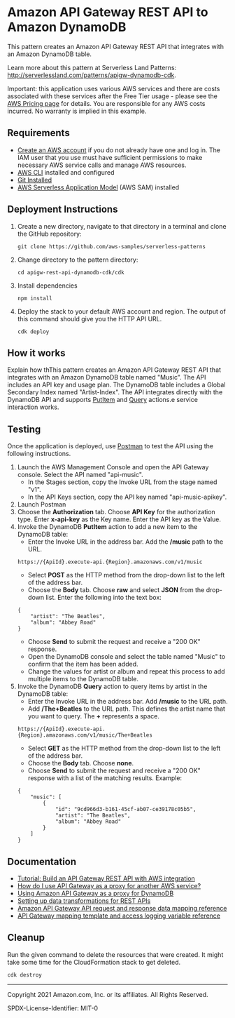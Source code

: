 # Amazon API Gateway REST API to Amazon DynamoDB

This pattern creates an Amazon API Gateway REST API that integrates with an Amazon DynamoDB table.

Learn more about this pattern at Serverless Land Patterns: http://serverlessland.com/patterns/apigw-dynamodb-cdk.

Important: this application uses various AWS services and there are costs associated with these services after the Free Tier usage - please see the [AWS Pricing page](https://aws.amazon.com/pricing/) for details. You are responsible for any AWS costs incurred. No warranty is implied in this example.

## Requirements

* [Create an AWS account](https://portal.aws.amazon.com/gp/aws/developer/registration/index.html) if you do not already have one and log in. The IAM user that you use must have sufficient permissions to make necessary AWS service calls and manage AWS resources.
* [AWS CLI](https://docs.aws.amazon.com/cli/latest/userguide/install-cliv2.html) installed and configured
* [Git Installed](https://git-scm.com/book/en/v2/Getting-Started-Installing-Git)
* [AWS Serverless Application Model](https://docs.aws.amazon.com/serverless-application-model/latest/developerguide/serverless-sam-cli-install.html) (AWS SAM) installed

## Deployment Instructions

1. Create a new directory, navigate to that directory in a terminal and clone the GitHub repository:
    ``` 
    git clone https://github.com/aws-samples/serverless-patterns
    ```
1. Change directory to the pattern directory:
    ```
    cd apigw-rest-api-dynamodb-cdk/cdk
    ```

1. Install dependencies
    ```
    npm install
    ```

1. Deploy the stack to your default AWS account and region. The output of this command should give you the HTTP API URL.
    ```
    cdk deploy
    ```

## How it works

Explain how thThis pattern creates an Amazon API Gateway REST API that integrates with an Amazon DynamoDB table named "Music". The API includes an API key and usage plan. The DynamoDB table includes a Global Secondary Index named "Artist-Index". The API integrates directly with the DynamoDB API and supports [PutItem](https://docs.aws.amazon.com/amazondynamodb/latest/APIReference/API_PutItem.html) and [Query](https://docs.aws.amazon.com/amazondynamodb/latest/APIReference/API_Query.html) actions.e service interaction works.

## Testing

Once the application is deployed, use [Postman](https://www.postman.com/) to test the API using the following instructions.

1. Launch the AWS Management Console and open the API Gateway console. Select the API named "api-music".
	* In the Stages section, copy the Invoke URL from the stage named "v1".
	* In the API Keys section, copy the API key named "api-music-apikey".
1. Launch Postman
1. Choose the **Authorization** tab. Choose **API Key** for the authorization type. Enter **x-api-key** as the Key name. Enter the API key as the Value.
1. Invoke the DynamoDB **PutItem** action to add a new item to the DynamoDB table:
	* Enter the Invoke URL in the address bar. Add the **/music** path to the URL.
	```
	https://{ApiId}.execute-api.{Region}.amazonaws.com/v1/music
	```
	* Select **POST** as the HTTP method from the drop-down list to the left of the address bar.
	* Choose the **Body** tab. Choose **raw** and select **JSON** from the drop-down list. Enter the following into the text box: 
	```
	{
		"artist": "The Beatles",
		"album": "Abbey Road"
	}
	```
	* Choose **Send** to submit the request and receive a "200 OK" response.
	* Open the DynamoDB console and select the table named "Music" to confirm that the item has been added.
	* Change the values for artist or album and repeat this process to add multiple items to the DynamoDB table.
1. Invoke the DynamoDB **Query** action to query items by artist in the DynamoDB table:
	* Enter the Invoke URL in the address bar. Add **/music** to the URL path.
	* Add **/The+Beatles** to the URL path. This defines the artist name that you want to query. The **+** represents a space.
	```
	https://{ApiId}.execute-api.{Region}.amazonaws.com/v1/music/The+Beatles
	```
	* Select **GET** as the HTTP method from the drop-down list to the left of the address bar.
	* Choose the **Body** tab. Choose **none**.
	* Choose **Send** to submit the request and receive a "200 OK" response with a list of the matching results. Example: 
	```
	{
		"music": [
			{
				"id": "9cd966d3-b161-45cf-ab07-ce39178c05b5",
				"artist": "The Beatles",
				"album": "Abbey Road"
			}
		]
	}
	```
## Documentation
- [Tutorial: Build an API Gateway REST API with AWS integration](https://docs.aws.amazon.com/apigateway/latest/developerguide/getting-started-aws-proxy.html)
- [How do I use API Gateway as a proxy for another AWS service?](https://aws.amazon.com/premiumsupport/knowledge-center/api-gateway-proxy-integrate-service/)
- [Using Amazon API Gateway as a proxy for DynamoDB](https://aws.amazon.com/blogs/compute/using-amazon-api-gateway-as-a-proxy-for-dynamodb/)
- [Setting up data transformations for REST APIs](https://docs.aws.amazon.com/apigateway/latest/developerguide/rest-api-data-transformations.html)
- [Amazon API Gateway API request and response data mapping reference](https://docs.aws.amazon.com/apigateway/latest/developerguide/request-response-data-mappings.html)
- [API Gateway mapping template and access logging variable reference](https://docs.aws.amazon.com/apigateway/latest/developerguide/api-gateway-mapping-template-reference.html)

## Cleanup
 
Run the given command to delete the resources that were created. It might take some time for the CloudFormation stack to get deleted.
```
cdk destroy
```

----
Copyright 2021 Amazon.com, Inc. or its affiliates. All Rights Reserved.

SPDX-License-Identifier: MIT-0
